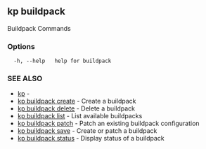 ## kp buildpack

Buildpack Commands

### Options

```
  -h, --help   help for buildpack
```

### SEE ALSO

* [kp](kp.md)	 - 
* [kp buildpack create](kp_buildpack_create.md)	 - Create a buildpack
* [kp buildpack delete](kp_buildpack_delete.md)	 - Delete a buildpack
* [kp buildpack list](kp_buildpack_list.md)	 - List available buildpacks
* [kp buildpack patch](kp_buildpack_patch.md)	 - Patch an existing buildpack configuration
* [kp buildpack save](kp_buildpack_save.md)	 - Create or patch a buildpack
* [kp buildpack status](kp_buildpack_status.md)	 - Display status of a buildpack

